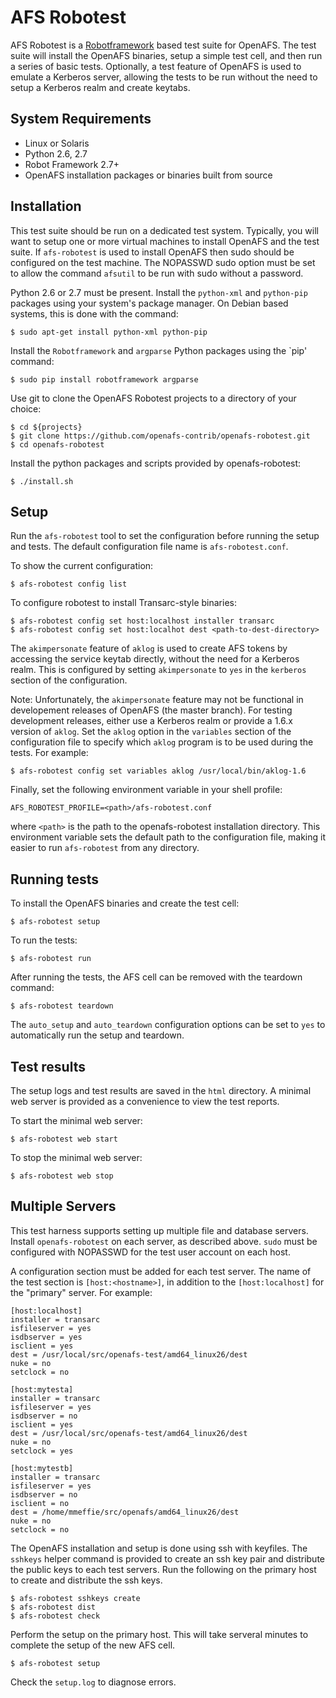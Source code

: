 # AFS Robotest

AFS Robotest is a [Robotframework][1] based test suite for OpenAFS. The test
suite will install the OpenAFS binaries, setup a simple test cell, and then run
a series of basic tests.  Optionally, a test feature of OpenAFS is used to
emulate a Kerberos server, allowing the tests to be run without the need to
setup a Kerberos realm and create keytabs.

[1]: http://robotframework.org/

## System Requirements

* Linux or Solaris
* Python 2.6, 2.7
* Robot Framework 2.7+
* OpenAFS installation packages or binaries built from source

## Installation

This test suite should be run on a dedicated test system.  Typically, you will
want to setup one or more virtual machines to install OpenAFS and the test
suite.  If `afs-robotest` is used to install OpenAFS then sudo should be
configured on the test machine. The NOPASSWD sudo option must be set to allow
the command `afsutil` to be run with sudo without a password.

Python 2.6 or 2.7 must be present. Install the `python-xml` and `python-pip`
packages using your system's package manager. On Debian based systems, this
is done with the command:

    $ sudo apt-get install python-xml python-pip

Install the `Robotframework` and `argparse` Python packages using the `pip'
command:

    $ sudo pip install robotframework argparse

Use git to clone the OpenAFS Robotest projects to a directory of your choice:

    $ cd ${projects}
    $ git clone https://github.com/openafs-contrib/openafs-robotest.git
    $ cd openafs-robotest

Install the python packages and scripts provided by openafs-robotest:

    $ ./install.sh

## Setup

Run the `afs-robotest` tool to set the configuration before running the setup
and tests.  The default configuration file name is `afs-robotest.conf`.

To show the current configuration:

    $ afs-robotest config list

To configure robotest to install Transarc-style binaries:

    $ afs-robotest config set host:localhost installer transarc
    $ afs-robotest config set host:localhot dest <path-to-dest-directory>

The `akimpersonate` feature of `aklog` is used to create AFS tokens by
accessing the service keytab directly, without the need for a Kerberos realm.
This is configured by setting `akimpersonate` to `yes` in the `kerberos`
section of the configuration.

Note: Unfortunately, the `akimpersonate` feature may not be functional in
developement releases of OpenAFS (the master branch).  For testing development
releases, either use a Kerberos realm or provide a 1.6.x version of `aklog`.
Set the `aklog` option in the `variables` section of the configuration file to
specify which `aklog` program is to be used during the tests. For example:

    $ afs-robotest config set variables aklog /usr/local/bin/aklog-1.6

Finally, set the following environment variable in your shell profile:

    AFS_ROBOTEST_PROFILE=<path>/afs-robotest.conf

where `<path>` is the path to the openafs-robotest installation directory. This
environment variable sets the default path to the configuration file, making it
easier to run `afs-robotest` from any directory.

## Running tests

To install the OpenAFS binaries and create the test cell:

    $ afs-robotest setup

To run the tests:

    $ afs-robotest run

After running the tests, the AFS cell can be removed with the teardown
command:

    $ afs-robotest teardown

The `auto_setup` and `auto_teardown` configuration options can be set to `yes`
to automatically run the setup and teardown.

## Test results

The setup logs and test results are saved in the `html` directory.  A minimal
web server is provided as a convenience to view the test reports.

To start the minimal web server:

    $ afs-robotest web start

To stop the minimal web server:

    $ afs-robotest web stop

## Multiple Servers

This test harness supports setting up multiple file and database servers.
Install `openafs-robotest` on each server, as described above.  `sudo` must be
configured with NOPASSWD for the test user account on each host.

A configuration section must be added for each test server. The name of the
test section is `[host:<hostname>]`, in addition to the `[host:localhost]` for
the "primary" server.  For example:

    [host:localhost]
    installer = transarc
    isfileserver = yes
    isdbserver = yes
    isclient = yes
    dest = /usr/local/src/openafs-test/amd64_linux26/dest
    nuke = no
    setclock = no
    
    [host:mytesta]
    installer = transarc
    isfileserver = yes
    isdbserver = no
    isclient = yes
    dest = /usr/local/src/openafs-test/amd64_linux26/dest
    nuke = no
    setclock = yes
    
    [host:mytestb]
    installer = transarc
    isfileserver = yes
    isdbserver = no
    isclient = no
    dest = /home/mmeffie/src/openafs/amd64_linux26/dest
    nuke = no
    setclock = no

The OpenAFS installation and setup is done using ssh with keyfiles. The
`sshkeys` helper command is provided to create an ssh key pair and distribute
the public keys to each test servers.  Run the following on the primary host to
create and distribute the ssh keys.

    $ afs-robotest sshkeys create
    $ afs-robotest dist
    $ afs-robotest check

Perform the setup on the primary host. This will take serveral minutes to
complete the setup of the new AFS cell.

    $ afs-robotest setup

Check the `setup.log` to diagnose errors.

